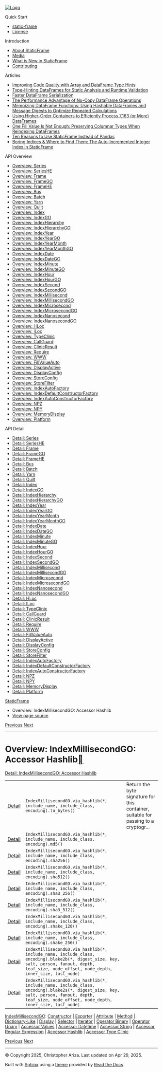 [![Logo](../_static/sf-logo-web_icon-small.png)](../index.html)

Quick Start

* [static-frame](../readme.html)
* [License](../license.html)

Introduction

* [About StaticFrame](../intro.html)
* [Media](../intro.html#media)
* [What is New in StaticFrame](../new.html)
* [Contributing](../contributing.html)

Articles

* [Improving Code Quality with Array and DataFrame Type Hints](../articles/guard.html)
* [Type-Hinting DataFrames for Static Analysis and Runtime Validation](../articles/ftyping.html)
* [Faster DataFrame Serialization](../articles/serialize.html)
* [The Performance Advantage of No-Copy DataFrame Operations](../articles/no_copy.html)
* [Memoizing DataFrame Functions: Using Hashable DataFrames and Message Digests to Optimize Repeated Calculations](../articles/hash.html)
* [Using Higher-Order Containers to Efficiently Process 7,163 (or More) DataFrames](../articles/uhoc.html)
* [One Fill Value Is Not Enough: Preserving Columnar Types When Reindexing DataFrames](../articles/fill_value.html)
* [Ten Reasons to Use StaticFrame Instead of Pandas](../articles/upgrade.html)
* [Boring Indices & Where to Find Them: The Auto-Incremented Integer Index in StaticFrame](../articles/aiii.html)

API Overview

* [Overview: Series](series.html)
* [Overview: SeriesHE](series_he.html)
* [Overview: Frame](frame.html)
* [Overview: FrameGO](frame_go.html)
* [Overview: FrameHE](frame_he.html)
* [Overview: Bus](bus.html)
* [Overview: Batch](batch.html)
* [Overview: Yarn](yarn.html)
* [Overview: Quilt](quilt.html)
* [Overview: Index](index.html)
* [Overview: IndexGO](index_go.html)
* [Overview: IndexHierarchy](index_hierarchy.html)
* [Overview: IndexHierarchyGO](index_hierarchy_go.html)
* [Overview: IndexYear](index_year.html)
* [Overview: IndexYearGO](index_year_go.html)
* [Overview: IndexYearMonth](index_year_month.html)
* [Overview: IndexYearMonthGO](index_year_month_go.html)
* [Overview: IndexDate](index_date.html)
* [Overview: IndexDateGO](index_date_go.html)
* [Overview: IndexMinute](index_minute.html)
* [Overview: IndexMinuteGO](index_minute_go.html)
* [Overview: IndexHour](index_hour.html)
* [Overview: IndexHourGO](index_hour_go.html)
* [Overview: IndexSecond](index_second.html)
* [Overview: IndexSecondGO](index_second_go.html)
* [Overview: IndexMillisecond](index_millisecond.html)
* [Overview: IndexMillisecondGO](index_millisecond_go.html)
* [Overview: IndexMicrosecond](index_microsecond.html)
* [Overview: IndexMicrosecondGO](index_microsecond_go.html)
* [Overview: IndexNanosecond](index_nanosecond.html)
* [Overview: IndexNanosecondGO](index_nanosecond_go.html)
* [Overview: HLoc](hloc.html)
* [Overview: ILoc](iloc.html)
* [Overview: TypeClinic](type_clinic.html)
* [Overview: CallGuard](call_guard.html)
* [Overview: ClinicResult](clinic_result.html)
* [Overview: Require](require.html)
* [Overview: WWW](www.html)
* [Overview: FillValueAuto](fill_value_auto.html)
* [Overview: DisplayActive](display_active.html)
* [Overview: DisplayConfig](display_config.html)
* [Overview: StoreConfig](store_config.html)
* [Overview: StoreFilter](store_filter.html)
* [Overview: IndexAutoFactory](index_auto_factory.html)
* [Overview: IndexDefaultConstructorFactory](index_default_constructor_factory.html)
* [Overview: IndexAutoConstructorFactory](index_auto_constructor_factory.html)
* [Overview: NPZ](npz.html)
* [Overview: NPY](npy.html)
* [Overview: MemoryDisplay](memory_display.html)
* [Overview: Platform](platform.html)

API Detail

* [Detail: Series](../api_detail/series.html)
* [Detail: SeriesHE](../api_detail/series_he.html)
* [Detail: Frame](../api_detail/frame.html)
* [Detail: FrameGO](../api_detail/frame_go.html)
* [Detail: FrameHE](../api_detail/frame_he.html)
* [Detail: Bus](../api_detail/bus.html)
* [Detail: Batch](../api_detail/batch.html)
* [Detail: Yarn](../api_detail/yarn.html)
* [Detail: Quilt](../api_detail/quilt.html)
* [Detail: Index](../api_detail/index.html)
* [Detail: IndexGO](../api_detail/index_go.html)
* [Detail: IndexHierarchy](../api_detail/index_hierarchy.html)
* [Detail: IndexHierarchyGO](../api_detail/index_hierarchy_go.html)
* [Detail: IndexYear](../api_detail/index_year.html)
* [Detail: IndexYearGO](../api_detail/index_year_go.html)
* [Detail: IndexYearMonth](../api_detail/index_year_month.html)
* [Detail: IndexYearMonthGO](../api_detail/index_year_month_go.html)
* [Detail: IndexDate](../api_detail/index_date.html)
* [Detail: IndexDateGO](../api_detail/index_date_go.html)
* [Detail: IndexMinute](../api_detail/index_minute.html)
* [Detail: IndexMinuteGO](../api_detail/index_minute_go.html)
* [Detail: IndexHour](../api_detail/index_hour.html)
* [Detail: IndexHourGO](../api_detail/index_hour_go.html)
* [Detail: IndexSecond](../api_detail/index_second.html)
* [Detail: IndexSecondGO](../api_detail/index_second_go.html)
* [Detail: IndexMillisecond](../api_detail/index_millisecond.html)
* [Detail: IndexMillisecondGO](../api_detail/index_millisecond_go.html)
* [Detail: IndexMicrosecond](../api_detail/index_microsecond.html)
* [Detail: IndexMicrosecondGO](../api_detail/index_microsecond_go.html)
* [Detail: IndexNanosecond](../api_detail/index_nanosecond.html)
* [Detail: IndexNanosecondGO](../api_detail/index_nanosecond_go.html)
* [Detail: HLoc](../api_detail/hloc.html)
* [Detail: ILoc](../api_detail/iloc.html)
* [Detail: TypeClinic](../api_detail/type_clinic.html)
* [Detail: CallGuard](../api_detail/call_guard.html)
* [Detail: ClinicResult](../api_detail/clinic_result.html)
* [Detail: Require](../api_detail/require.html)
* [Detail: WWW](../api_detail/www.html)
* [Detail: FillValueAuto](../api_detail/fill_value_auto.html)
* [Detail: DisplayActive](../api_detail/display_active.html)
* [Detail: DisplayConfig](../api_detail/display_config.html)
* [Detail: StoreConfig](../api_detail/store_config.html)
* [Detail: StoreFilter](../api_detail/store_filter.html)
* [Detail: IndexAutoFactory](../api_detail/index_auto_factory.html)
* [Detail: IndexDefaultConstructorFactory](../api_detail/index_default_constructor_factory.html)
* [Detail: IndexAutoConstructorFactory](../api_detail/index_auto_constructor_factory.html)
* [Detail: NPZ](../api_detail/npz.html)
* [Detail: NPY](../api_detail/npy.html)
* [Detail: MemoryDisplay](../api_detail/memory_display.html)
* [Detail: Platform](../api_detail/platform.html)

[StaticFrame](../index.html)

* Overview: IndexMillisecondGO: Accessor Hashlib
* [View page source](../_sources/api_overview/index_millisecond_go-accessor_hashlib.rst.txt)

[Previous](index_millisecond_go-accessor_regular_expression.html "Overview: IndexMillisecondGO: Accessor Regular Expression")
[Next](index_millisecond_go-accessor_type_clinic.html "Overview: IndexMillisecondGO: Accessor Type Clinic")

---

# Overview: IndexMillisecondGO: Accessor Hashlib[](#overview-indexmillisecondgo-accessor-hashlib "Link to this heading")

[Detail: IndexMillisecondGO: Accessor Hashlib](../api_detail/index_millisecond_go-accessor_hashlib.html#api-detail-indexmillisecondgo-accessor-hashlib)

|  |  |  |
| --- | --- | --- |
| [Detail](../api_detail/index_millisecond_go-accessor_hashlib.html#api-sig-indexmillisecondgo-via-hashlib-to-bytes) | `IndexMillisecondGO.via_hashlib(*, include_name, include_class, encoding).to_bytes()` | Return the byte signature for this container, suitable for passing to a cryptogr… |
| [Detail](../api_detail/index_millisecond_go-accessor_hashlib.html#api-sig-indexmillisecondgo-via-hashlib-md5) | `IndexMillisecondGO.via_hashlib(*, include_name, include_class, encoding).md5()` |  |
| [Detail](../api_detail/index_millisecond_go-accessor_hashlib.html#api-sig-indexmillisecondgo-via-hashlib-sha256) | `IndexMillisecondGO.via_hashlib(*, include_name, include_class, encoding).sha256()` |  |
| [Detail](../api_detail/index_millisecond_go-accessor_hashlib.html#api-sig-indexmillisecondgo-via-hashlib-sha512) | `IndexMillisecondGO.via_hashlib(*, include_name, include_class, encoding).sha512()` |  |
| [Detail](../api_detail/index_millisecond_go-accessor_hashlib.html#api-sig-indexmillisecondgo-via-hashlib-sha3-256) | `IndexMillisecondGO.via_hashlib(*, include_name, include_class, encoding).sha3_256()` |  |
| [Detail](../api_detail/index_millisecond_go-accessor_hashlib.html#api-sig-indexmillisecondgo-via-hashlib-sha3-512) | `IndexMillisecondGO.via_hashlib(*, include_name, include_class, encoding).sha3_512()` |  |
| [Detail](../api_detail/index_millisecond_go-accessor_hashlib.html#api-sig-indexmillisecondgo-via-hashlib-shake-128) | `IndexMillisecondGO.via_hashlib(*, include_name, include_class, encoding).shake_128()` |  |
| [Detail](../api_detail/index_millisecond_go-accessor_hashlib.html#api-sig-indexmillisecondgo-via-hashlib-shake-256) | `IndexMillisecondGO.via_hashlib(*, include_name, include_class, encoding).shake_256()` |  |
| [Detail](../api_detail/index_millisecond_go-accessor_hashlib.html#api-sig-indexmillisecondgo-via-hashlib-blake2b) | `IndexMillisecondGO.via_hashlib(*, include_name, include_class, encoding).blake2b(*, digest_size, key, salt, person, fanout, depth, leaf_size, node_offset, node_depth, inner_size, last_node)` |  |
| [Detail](../api_detail/index_millisecond_go-accessor_hashlib.html#api-sig-indexmillisecondgo-via-hashlib-blake2s) | `IndexMillisecondGO.via_hashlib(*, include_name, include_class, encoding).blake2s(*, digest_size, key, salt, person, fanout, depth, leaf_size, node_offset, node_depth, inner_size, last_node)` |  |

[IndexMillisecondGO](index_millisecond_go.html#api-overview-indexmillisecondgo): [Constructor](index_millisecond_go-constructor.html#api-overview-indexmillisecondgo-constructor) | [Exporter](index_millisecond_go-exporter.html#api-overview-indexmillisecondgo-exporter) | [Attribute](index_millisecond_go-attribute.html#api-overview-indexmillisecondgo-attribute) | [Method](index_millisecond_go-method.html#api-overview-indexmillisecondgo-method) | [Dictionary-Like](index_millisecond_go-dictionary_like.html#api-overview-indexmillisecondgo-dictionary-like) | [Display](index_millisecond_go-display.html#api-overview-indexmillisecondgo-display) | [Selector](index_millisecond_go-selector.html#api-overview-indexmillisecondgo-selector) | [Iterator](index_millisecond_go-iterator.html#api-overview-indexmillisecondgo-iterator) | [Operator Binary](index_millisecond_go-operator_binary.html#api-overview-indexmillisecondgo-operator-binary) | [Operator Unary](index_millisecond_go-operator_unary.html#api-overview-indexmillisecondgo-operator-unary) | [Accessor Values](index_millisecond_go-accessor_values.html#api-overview-indexmillisecondgo-accessor-values) | [Accessor Datetime](index_millisecond_go-accessor_datetime.html#api-overview-indexmillisecondgo-accessor-datetime) | [Accessor String](index_millisecond_go-accessor_string.html#api-overview-indexmillisecondgo-accessor-string) | [Accessor Regular Expression](index_millisecond_go-accessor_regular_expression.html#api-overview-indexmillisecondgo-accessor-regular-expression) | [Accessor Hashlib](#api-overview-indexmillisecondgo-accessor-hashlib) | [Accessor Type Clinic](index_millisecond_go-accessor_type_clinic.html#api-overview-indexmillisecondgo-accessor-type-clinic)

[Previous](index_millisecond_go-accessor_regular_expression.html "Overview: IndexMillisecondGO: Accessor Regular Expression")
[Next](index_millisecond_go-accessor_type_clinic.html "Overview: IndexMillisecondGO: Accessor Type Clinic")

---

© Copyright 2025, Christopher Ariza.
Last updated on Apr 29, 2025.

Built with [Sphinx](https://www.sphinx-doc.org/) using a
[theme](https://github.com/readthedocs/sphinx_rtd_theme)
provided by [Read the Docs](https://readthedocs.org).